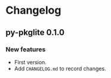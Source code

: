 # Changelog

## py-pkglite 0.1.0

### New features

- First version.
- Add `CHANGELOG.md` to record changes.
